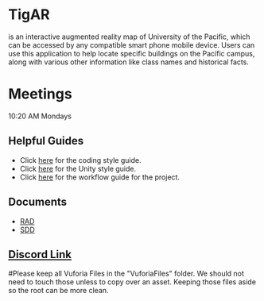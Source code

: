# TigAR 
is an interactive augmented reality map of University of the Pacific, which can be accessed by any compatible smart phone mobile device. Users can use this application to help locate specific buildings on the Pacific campus, along with various other information like class names and historical facts.

# Meetings
10:20 AM Mondays

## Helpful Guides
* Click [here](https://github.com/khcanniff/AR_UOP_Map/blob/master/Documentation/Guides/CodingStyle.md) for the coding style guide.
* Click [here](https://github.com/khcanniff/AR_UOP_Map/blob/master/Documentation/Guides/UnityStyleGuide.md) for the Unity style guide.
* Click [here](https://github.com/khcanniff/TigAR/blob/master/Documentation/Guides/Workflow.md) for the workflow guide for the project.

## Documents
* [RAD](https://docs.google.com/document/d/1U9FfWIM_y0-P6q1k5kZJPZqwBONfrOjIJ8YXSZ3PnvA/edit)
* [SDD](https://docs.google.com/document/d/13MRvZ90clPLA4qgz8SGXiIiAQiRTe22i6TnyBtVQvdQ/edit)

## [Discord Link](https://discordapp.com/channels/548010621212557313/548010621644439564)

#Please keep all Vuforia Files in the "VuforiaFiles" folder. We should not need to touch those unless to copy over an asset. Keeping those files aside so the root can be more clean.


